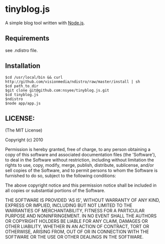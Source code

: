 # tinyblog.js
A simple blog tool written with [Node.js](http://github.com/ry/node).

## Requirements
see .ndistro file.

## Installation

	$cd /usr/local/bin && curl http://github.com/visionmedia/ndistro/raw/master/install | sh
	$cd path_to_dir
	$git clone git@github.com:nsyee/tinyblog.js.git
	$cd tinyblog.js
	$ndistro
	$node app/app.js

## LICENSE:

(The MIT License)

Copyright (c) 2010

Permission is hereby granted, free of charge, to any person obtaining
a copy of this software and associated documentation files (the
'Software'), to deal in the Software without restriction, including
without limitation the rights to use, copy, modify, merge, publish,
distribute, sublicense, and/or sell copies of the Software, and to
permit persons to whom the Software is furnished to do so, subject to
the following conditions:

The above copyright notice and this permission notice shall be
included in all copies or substantial portions of the Software.

THE SOFTWARE IS PROVIDED 'AS IS', WITHOUT WARRANTY OF ANY KIND,
EXPRESS OR IMPLIED, INCLUDING BUT NOT LIMITED TO THE WARRANTIES OF
MERCHANTABILITY, FITNESS FOR A PARTICULAR PURPOSE AND NONINFRINGEMENT.
IN NO EVENT SHALL THE AUTHORS OR COPYRIGHT HOLDERS BE LIABLE FOR ANY
CLAIM, DAMAGES OR OTHER LIABILITY, WHETHER IN AN ACTION OF CONTRACT,
TORT OR OTHERWISE, ARISING FROM, OUT OF OR IN CONNECTION WITH THE
SOFTWARE OR THE USE OR OTHER DEALINGS IN THE SOFTWARE.
